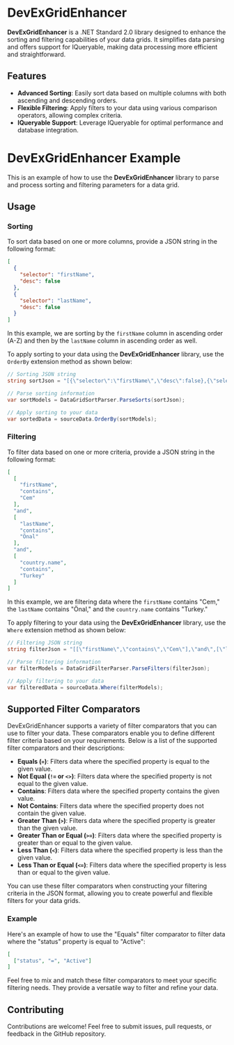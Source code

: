 # DevExGridEnhancer

**DevExGridEnhancer** is a .NET Standard 2.0 library designed to enhance the sorting and filtering capabilities of your data grids. It simplifies data parsing and offers support for IQueryable, making data processing more efficient and straightforward.

## Features

- **Advanced Sorting**: Easily sort data based on multiple columns with both ascending and descending orders.
- **Flexible Filtering**: Apply filters to your data using various comparison operators, allowing complex criteria.
- **IQueryable Support**: Leverage IQueryable for optimal performance and database integration.

# DevExGridEnhancer Example

This is an example of how to use the **DevExGridEnhancer** library to parse and process sorting and filtering parameters for a data grid.

## Usage

### Sorting

To sort data based on one or more columns, provide a JSON string in the following format:

```json
[
  {
    "selector": "firstName",
    "desc": false
  },
  {
    "selector": "lastName",
    "desc": false
  }
]
```

In this example, we are sorting by the `firstName` column in ascending order (A-Z) and then by the `lastName` column in ascending order as well.

To apply sorting to your data using the **DevExGridEnhancer** library, use the `OrderBy` extension method as shown below:

```csharp
// Sorting JSON string
string sortJson = "[{\"selector\":\"firstName\",\"desc\":false},{\"selector\":\"lastName\",\"desc\":false}]";

// Parse sorting information
var sortModels = DataGridSortParser.ParseSorts(sortJson);

// Apply sorting to your data
var sortedData = sourceData.OrderBy(sortModels);
```

### Filtering

To filter data based on one or more criteria, provide a JSON string in the following format:

```json
[
  [
    "firstName",
    "contains",
    "Cem"
  ],
  "and",
  [
    "lastName",
    "contains",
    "Önal"
  ],
  "and",
  [
    "country.name",
    "contains",
    "Turkey"
  ]
]
```

In this example, we are filtering data where the `firstName` contains "Cem," the `lastName` contains "Önal," and the `country.name` contains "Turkey."

To apply filtering to your data using the **DevExGridEnhancer** library, use the `Where` extension method as shown below:

```csharp
// Filtering JSON string
string filterJson = "[[\"firstName\",\"contains\",\"Cem\"],\"and\",[\"lastName\",\"contains\",\"Önal\"],\"and\",[\"country.name\",\"contains\",\"Turkey\"]]";

// Parse filtering information
var filterModels = DataGridFilterParser.ParseFilters(filterJson);

// Apply filtering to your data
var filteredData = sourceData.Where(filterModels);
```

## Supported Filter Comparators

DevExGridEnhancer supports a variety of filter comparators that you can use to filter your data. These comparators enable you to define different filter criteria based on your requirements. Below is a list of the supported filter comparators and their descriptions:

- **Equals (`=`)**: Filters data where the specified property is equal to the given value.
- **Not Equal (`!=` or `<>`)**: Filters data where the specified property is not equal to the given value.
- **Contains**: Filters data where the specified property contains the given value.
- **Not Contains**: Filters data where the specified property does not contain the given value.
- **Greater Than (`>`)**: Filters data where the specified property is greater than the given value.
- **Greater Than or Equal (`>=`)**: Filters data where the specified property is greater than or equal to the given value.
- **Less Than (`<`)**: Filters data where the specified property is less than the given value.
- **Less Than or Equal (`<=`)**: Filters data where the specified property is less than or equal to the given value.

You can use these filter comparators when constructing your filtering criteria in the JSON format, allowing you to create powerful and flexible filters for your data grids.

### Example

Here's an example of how to use the "Equals" filter comparator to filter data where the "status" property is equal to "Active":

```json
[
  ["status", "=", "Active"]
]
```

Feel free to mix and match these filter comparators to meet your specific filtering needs. They provide a versatile way to filter and refine your data.


## Contributing

Contributions are welcome! Feel free to submit issues, pull requests, or feedback in the GitHub repository.
